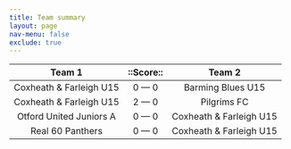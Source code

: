 ```yaml
---
title: Team summary
layout: page
nav-menu: false
exclude: true
---
```




|         Team 1          |  ::Score::  |         Team 2          |
|:-----------------------:|:-----------:|:-----------------------:|
| Coxheath & Farleigh U15 | 0 &mdash; 0 |    Barming Blues U15    |
| Coxheath & Farleigh U15 | 2 &mdash; 0 |       Pilgrims FC       |
| Otford United Juniors A | 0 &mdash; 0 | Coxheath & Farleigh U15 |
|    Real 60 Panthers     | 0 &mdash; 0 | Coxheath & Farleigh U15 |

 <br /><br /><br />